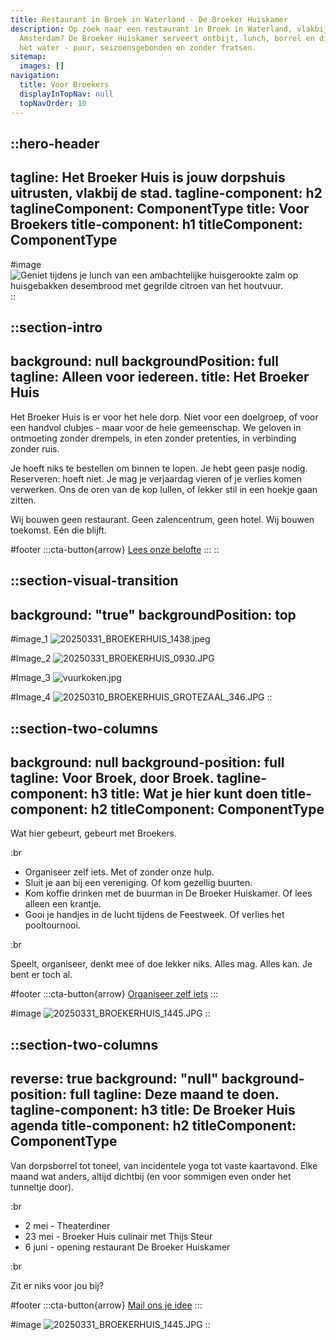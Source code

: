 ```yaml
---
title: Restaurant in Broek in Waterland - De Broeker Huiskamer
description: Op zoek naar een restaurant in Broek in Waterland, vlakbij
  Amsterdam? De Broeker Huiskamer serveert ontbijt, lunch, borrel en diner aan
  het water - puur, seizoensgebonden en zonder fratsen.
sitemap:
  images: []
navigation:
  title: Voor Broekers
  displayInTopNav: null
  topNavOrder: 10
---
```


::hero-header
---
tagline: Het Broeker Huis is jouw dorpshuis uitrusten, vlakbij de stad.
tagline-component: h2
taglineComponent: ComponentType
title: Voor Broekers
title-component: h1
titleComponent: ComponentType
---
#image
![Geniet tijdens je lunch van een ambachtelijke huisgerookte zalm op huisgebakken desembrood met gegrilde citroen van het houtvuur.](/20250310_BROEKERHUIS_REGENTESSEKAMER_354_optimized.jpg)
::

::section-intro
---
background: null
backgroundPosition: full
tagline: Alleen voor iedereen.
title: Het Broeker Huis
---
Het Broeker Huis is er voor het hele dorp. Niet voor een doelgroep, of voor een handvol clubjes - maar voor de hele gemeenschap.
We geloven in ontmoeting zonder drempels, in eten zonder pretenties, in verbinding zonder ruis.

Je hoeft niks te bestellen om binnen te lopen. Je hebt geen pasje nodig. Reserveren: hoeft niet. Je mag je verjaardag vieren of je verlies komen verwerken. Ons de oren van de kop lullen, of lekker stil in een hoekje gaan zitten.

Wij bouwen geen restaurant. Geen zalencentrum, geen hotel. Wij bouwen toekomst. Eén die blijft.

#footer
  :::cta-button{arrow}
  [Lees onze belofte](/Het%20Broeker%20Huis)
  :::
::

::section-visual-transition
---
background: "true"
backgroundPosition: top
---
#image_1
![20250331\_BROEKERHUIS\_1438.jpeg](/20250331_BROEKERHUIS_0609.JPG)

#Image_2
![20250331\_BROEKERHUIS\_0930.JPG](/20250331_BROEKERHUIS_0930.JPG)

#Image_3
![vuurkoken.jpg](/vuurkoken.jpg)

#Image_4
![20250310\_BROEKERHUIS\_GROTEZAAL\_346.JPG](/20250310_BROEKERHUIS_GROTEZAAL_346.JPG)
::

::section-two-columns
---
background: null
background-position: full
tagline: Voor Broek, door Broek.
tagline-component: h3
title: Wat je hier kunt doen
title-component: h2
titleComponent: ComponentType
---
Wat hier gebeurt, gebeurt met Broekers.

:br

 

- Organiseer zelf iets. Met of zonder onze hulp.
- Sluit je aan bij een vereniging. Of kom gezellig buurten.
- Kom koffie drinken met de buurman in De Broeker Huiskamer. Of lees alleen een krantje.
- Gooi je handjes in de lucht tijdens de Feestweek. Of verlies het pooltournooi.

:br

 

Speelt, organiseer, denkt mee of doe lekker niks. Alles mag. Alles kan. Je bent er toch al.

#footer
  :::cta-button{arrow}
  [Organiseer zelf iets](/Het%20Broeker%20Huis)
  :::

#image
![20250331\_BROEKERHUIS\_1445.JPG](/20250331_BROEKERHUIS_0297.JPG)
::

::section-two-columns
---
reverse: true
background: "null"
background-position: full
tagline: Deze maand te doen.
tagline-component: h3
title: De Broeker Huis agenda
title-component: h2
titleComponent: ComponentType
---
Van dorpsborrel tot toneel, van incidentele yoga tot vaste kaartavond. Elke maand wat anders, altijd dichtbij (en voor sommigen even onder het tunneltje door).

:br

 

- 2 mei - Theaterdiner
- 23 mei - Broeker Huis culinair met Thijs Steur
- 6 juni - opening restaurant De Broeker Huiskamer

:br

 

Zit er niks voor jou bij?

#footer
  :::cta-button{arrow}
  [Mail ons je idee](/Het%20Broeker%20Huis)
  :::

#image
![20250331\_BROEKERHUIS\_1445.JPG](/20250331_BROEKERHUIS_0297.JPG)
::
